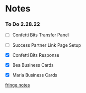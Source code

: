 # Notes

### To Do 2.28.22
- [ ] Confetti Bits Transfer Panel
- [ ] Success Partner Link Page Setup

- [x] Confetti Bits Response
- [x] Bea Business Cards
- [x] Maria Business Cards

[fringe notes](fringe-notes.md)
